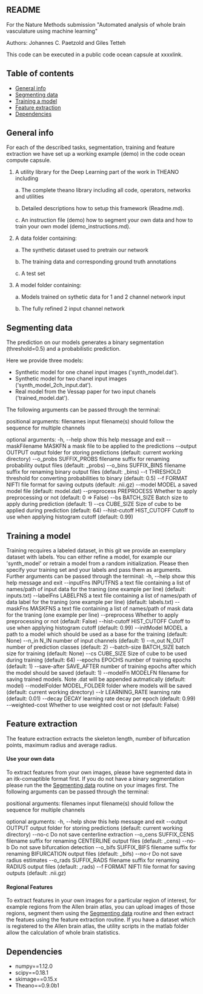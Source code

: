 ## README 

For the Nature Methods submission "Automated analysis of whole brain vasculature using machine learning"

Authors:  Johannes C. Paetzold and Giles Tetteh

This code can be executed in a public code ocean capsule at xxxxlink.

## Table of contents

* [General info](#general-info)
* [Segmenting data](#test)
* [Training a model](#train)
* [Feature extraction](#feats)
* [Dependencies](#depend)

## General info

For each of the described tasks, segmentation, training and feature extraction we have  set up a working example (demo) in the code ocean compute capsule. 

1. 	A utility library for the Deep Learning part of the work in THEANO including 
	
	a. The complete theano library including all code, operators, networks and utilities
	
	b. Detailed descriptions how to setup this framework (Readme.md).
	
	c. An instruction file (demo) how to segment your own data and how to train your own model (demo_instructions.md).

2. 	A data folder containing:
	
	a. The synthetic dataset used to pretrain our network
	
	b. The training data and corresponding ground truth annotations
	
	c. A test set 

3. 	A model folder containing:
	
	a. Models trained on sythetic data for 1 and 2 channel network input
	
	b. The fully refined 2 input channel network


## Segmenting data

The prediction on our models generates a binary segmentation (threshold=0.5) and a probabilistic prediction.

Here we provide three models:

* Synthetic model for one chanel input images  ('synth_model.dat'). 
* Synthetic model for two chanel input images  ('synth_model_2ch_input.dat'). 
* Real model from the Vessap paper for two input chanels  ('trained_model.dat').

The following arguments can be passed through the terminal:

positional arguments:
  filenames             input filename(s) should follow the sequence for
                        multiple channels

optional arguments:
  -h, --help            show this help message and exit
  --maskFilename MASKFN
                        a mask file to be applied to the predictions
  --output OUTPUT       output folder for storing predictions (default:
                        current working directory)
  --o_probs SUFFIX_PROBS
                        filename suffix for renaming probability output files
                        (default: _probs)
  --o_bins SUFFIX_BINS  filename suffix for renaming binary output files
                        (default: _bins)
  --t THRESHOLD         threshold for converting probabilities to binary
                        (default: 0.5)
  --f FORMAT            NIFTI file format for saving outputs (default:
                        .nii.gz)
  --model MODEL         a saved model file (default: model.dat)
  --preprocess PREPROCESS
                        Whether to apply preprocessing or not (default: 0 =>
                        False)
  --bs BATCH_SIZE       Batch size to apply during prediction (default: 1)
  --cs CUBE_SIZE        Size of cube to be applied during prediction (default:
                        64)
  --hist-cutoff HIST_CUTOFF
                        Cutoff to use when applying histogram cutoff (default:
                        0.99)
 

## Training a model

Training recquires a labeled dataset, in this git we provide an exemplary dataset with labels. You can either refine a model, for example our 'synth_model' or retrain a model from a random initialization. Please then specify your training set and your labels and pass them as arguments. Further arguments can be passed through the terminal:
  -h, --help            show this help message and exit
  --inputFns INPUTFNS   a text file containing a list of names/path of input
                        data for the traning (one example per line) (default:
                        inputs.txt)
  --labelFns LABELFNS   a text file containing a list of names/path of data
                        label for the traning (one example per line) (default:
                        labels.txt)
  --maskFns MASKFNS     a text file containing a list of names/path of mask
                        data for the traning (one example per line)
  --preprocess          Whether to apply preprocessing or not (default: False)
  --hist-cutoff HIST_CUTOFF
                        Cutoff to use when applying histogram cutoff (default:
                        0.99)
  --initModel MODEL     a path to a model which should be used as a base for
                        the training (default: None)
  --n_in N_IN           number of input channels (default: 1)
  --n_out N_OUT         number of prediction classes (default: 2)
  --batch-size BATCH_SIZE
                        batch size for training (default: None)
  --cs CUBE_SIZE        Size of cube to be used during training (default: 64)
  --epochs EPOCHS       number of training epochs (default: 1)
  --save-after SAVE_AFTER
                        number of training epochs after which the model should
                        be saved (default: 1)
  --modelFn MODELFN     filename for saving trained models. Note .dat will be
                        appended autmatically (default: model)
  --modelFolder MODEL_FOLDER
                        folder where models will be saved (default: current
                        working directory)
  --lr LEARNING_RATE    learning rate (default: 0.01)
  --decay DECAY         learning rate decay per epoch (default: 0.99)
  --weighted-cost       Whether to use weighted cost or not (default: False)


## Feature extraction

The feature extraction extracts the skeleton length, number of bifurcation points, maximum radius and average radius.

#### Use your own data

To extract features from your own images, please have segmented data in an itk-comaptible format first. If you do not have a binary segmentation please run the the [Segmenting data](#test) routine on your images first. The following arguments can be passed through the terminal:

positional arguments:
  filenames             input filename(s) should follow the sequence for
                        multiple channels

optional arguments:
  -h, --help            show this help message and exit
  --output OUTPUT       output folder for storing predictions (default:
                        current working directory)
  --no-c                Do not save centerline extraction
  --o_cens SUFFIX_CENS  filename suffix for renaming CENTERLINE output files
                        (default: _cens)
  --no-b                Do not save bifurcation detection
  --o_bifs SUFFIX_BIFS  filename suffix for renaming BIFURCATION output files
                        (default: _bifs)
  --no-r                Do not save radius estimates
  --o_rads SUFFIX_RADS  filename suffix for renaming RADIUS output files
                        (default: _rads)
  --f FORMAT            NIFTI file format for saving outputs (default:
                        .nii.gz) 
#### Regional Features

To extract features in your own images for a particular region of interest, for example regions from the Allen brain atlas, you can upload images of those regions, segment them using the [Segmenting data](#test) routine and then extract the featues using the feature extraction routine. If you have a dataset which is registered to the Allen brain atlas, the utility scripts in the matlab folder allow the calculation of whole brain statistics. 



## Dependencies

* numpy==1.12.0 
* scipy==0.18.1 
* skimage==0.15.x
* Theano==0.9.0b1
